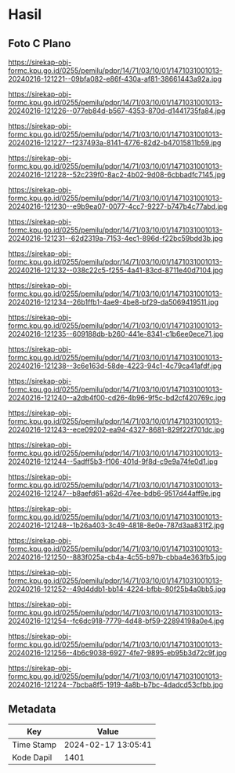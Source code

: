 # Hasil

## Foto C Plano

https://sirekap-obj-formc.kpu.go.id/0255/pemilu/pdpr/14/71/03/10/01/1471031001013-20240216-121221--09bfa082-e86f-430a-af81-38661443a92a.jpg

https://sirekap-obj-formc.kpu.go.id/0255/pemilu/pdpr/14/71/03/10/01/1471031001013-20240216-121226--077eb84d-b567-4353-870d-d1441735fa84.jpg

https://sirekap-obj-formc.kpu.go.id/0255/pemilu/pdpr/14/71/03/10/01/1471031001013-20240216-121227--f237493a-8141-4776-82d2-b47015811b59.jpg

https://sirekap-obj-formc.kpu.go.id/0255/pemilu/pdpr/14/71/03/10/01/1471031001013-20240216-121228--52c239f0-8ac2-4b02-9d08-6cbbadfc7145.jpg

https://sirekap-obj-formc.kpu.go.id/0255/pemilu/pdpr/14/71/03/10/01/1471031001013-20240216-121230--e9b9ea07-0077-4cc7-9227-b747b4c77abd.jpg

https://sirekap-obj-formc.kpu.go.id/0255/pemilu/pdpr/14/71/03/10/01/1471031001013-20240216-121231--62d2319a-7153-4ec1-896d-f22bc59bdd3b.jpg

https://sirekap-obj-formc.kpu.go.id/0255/pemilu/pdpr/14/71/03/10/01/1471031001013-20240216-121232--038c22c5-f255-4a41-83cd-8711e40d7104.jpg

https://sirekap-obj-formc.kpu.go.id/0255/pemilu/pdpr/14/71/03/10/01/1471031001013-20240216-121234--26b1ffb1-4ae9-4be8-bf29-da5069419511.jpg

https://sirekap-obj-formc.kpu.go.id/0255/pemilu/pdpr/14/71/03/10/01/1471031001013-20240216-121235--609188db-b260-441e-8341-c1b6ee0ece71.jpg

https://sirekap-obj-formc.kpu.go.id/0255/pemilu/pdpr/14/71/03/10/01/1471031001013-20240216-121238--3c6e163d-58de-4223-94c1-4c79ca41afdf.jpg

https://sirekap-obj-formc.kpu.go.id/0255/pemilu/pdpr/14/71/03/10/01/1471031001013-20240216-121240--a2db4f00-cd26-4b96-9f5c-bd2cf420769c.jpg

https://sirekap-obj-formc.kpu.go.id/0255/pemilu/pdpr/14/71/03/10/01/1471031001013-20240216-121243--ece09202-ea94-4327-8681-829f22f701dc.jpg

https://sirekap-obj-formc.kpu.go.id/0255/pemilu/pdpr/14/71/03/10/01/1471031001013-20240216-121244--5adff5b3-f106-401d-9f8d-c9e9a74fe0d1.jpg

https://sirekap-obj-formc.kpu.go.id/0255/pemilu/pdpr/14/71/03/10/01/1471031001013-20240216-121247--b8aefd61-a62d-47ee-bdb6-9517d44aff9e.jpg

https://sirekap-obj-formc.kpu.go.id/0255/pemilu/pdpr/14/71/03/10/01/1471031001013-20240216-121248--1b26a403-3c49-4818-8e0e-787d3aa831f2.jpg

https://sirekap-obj-formc.kpu.go.id/0255/pemilu/pdpr/14/71/03/10/01/1471031001013-20240216-121250--883f025a-cb4a-4c55-b97b-cbba4e363fb5.jpg

https://sirekap-obj-formc.kpu.go.id/0255/pemilu/pdpr/14/71/03/10/01/1471031001013-20240216-121252--49d4ddb1-bb14-4224-bfbb-80f25b4a0bb5.jpg

https://sirekap-obj-formc.kpu.go.id/0255/pemilu/pdpr/14/71/03/10/01/1471031001013-20240216-121254--fc6dc918-7779-4d48-bf59-22894198a0e4.jpg

https://sirekap-obj-formc.kpu.go.id/0255/pemilu/pdpr/14/71/03/10/01/1471031001013-20240216-121256--4b6c9038-6927-4fe7-9895-eb95b3d72c9f.jpg

https://sirekap-obj-formc.kpu.go.id/0255/pemilu/pdpr/14/71/03/10/01/1471031001013-20240216-121224--7bcba8f5-1919-4a8b-b7bc-4dadcd53cfbb.jpg


## Metadata

| Key        | Value               |
| ---------- | ------------------- |
| Time Stamp | 2024-02-17 13:05:41 |
| Kode Dapil | 1401                |



